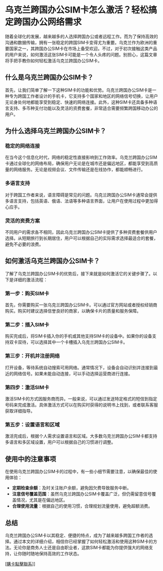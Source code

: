 # 乌克兰跨国办公SIM卡怎么激活？轻松搞定跨国办公网络需求

随着全球化的发展，越来越多的人选择跨国办公或者远程工作。而为了保持高效的沟通和数据传输，拥有一张稳定的跨国SIM卡变得尤为重要。乌克兰作为欧洲的重要国家之一，其跨国办公SIM卡在市场上备受欢迎。不过，对于初次接触这类产品的用户来说，如何激活这张SIM卡可能是一个令人头疼的问题。别担心，这篇文章将手把手教你如何轻松激活乌克兰跨国办公SIM卡。

## 什么是乌克兰跨国办公SIM卡？

首先，让我们简单了解一下这种SIM卡的功能和优势。乌克兰跨国办公SIM卡是一种专为跨国工作者设计的手机卡，它支持多个国家和地区的网络信号切换，让用户无论身处何地都能享受到稳定、快速的网络连接。此外，这种SIM卡还具备多种语言支持、多币种支付功能以及灵活的资费套餐，非常适合需要频繁跨国移动办公的用户。

## 为什么选择乌克兰跨国办公SIM卡？

### 稳定的网络连接
在当今这个信息化时代，网络的稳定性直接影响到工作效率。乌克兰跨国办公SIM卡通过全球化的网络布局，确保用户无论是在城市还是偏远地区，都能享受到高质量的网络服务。无论是视频会议、文件传输还是在线协作，都能顺畅进行。

### 多语言支持
对于跨国工作者来说，语言障碍是常见的问题。乌克兰跨国办公SIM卡通常会提供多语言支持，包括英语、俄语、法语等多种语言界面，让用户在使用过程中更加得心应手。

### 灵活的资费方案
不同用户的需求各不相同，因此乌克兰跨国办公SIM卡提供了多种资费套餐供用户选择。从短期旅行到长期居住，用户可以根据自己的实际需求选择最适合的套餐，避免不必要的浪费。

## 如何激活乌克兰跨国办公SIM卡？

了解了乌克兰跨国办公SIM卡的优势后，接下来就是如何激活它的关键步骤了。以下是详细的激活流程：

### 第一步：购买SIM卡
首先，你需要购买一张乌克兰跨国办公SIM卡。可以通过官方网站或者授权经销商购买。购买时建议选择信誉良好的商家，以确保卡片的质量和服务保障。

### 第二步：插入SIM卡
购买完成后，将SIM卡插入你的手机或其他支持SIM卡的设备中。如果你的设备支持双卡双待，可以选择其中一个卡槽插入乌克兰跨国办公SIM卡。

### 第三步：开机并注册网络
打开设备，等待系统自动搜索可用网络。通常情况下，设备会自动识别并连接到最近的网络信号。如果未能自动连接，可以手动选择运营商进行连接。

### 第四步：激活SIM卡
激活SIM卡的方式因服务商而异。一般来说，可以通过发送特定格式的短信到指定号码来完成激活。具体激活方式可以在购买时获得的说明书上找到，或者联系客服获取详细指导。

### 第五步：设置语言和区域
激活完成后，根据个人需求设置语言和区域。大多数乌克兰跨国办公SIM卡都支持多语言和多区域设置，用户可以根据自己的习惯进行调整。

## 使用中的注意事项

在使用乌克兰跨国办公SIM卡的过程中，有一些小细节需要注意，以确保最佳的使用体验：

- **定期检查余额**：及时关注账户余额，避免因欠费导致服务中断。
- **注意信号覆盖范围**：虽然乌克兰跨国办公SIM卡覆盖广泛，但仍需留意信号覆盖情况，尤其是在偏远地区。
- **合理使用流量**：根据自己的使用习惯，合理规划流量使用，避免超额消费。

## 总结

乌克兰跨国办公SIM卡以其稳定、便捷的特点，成为了越来越多跨国工作者的选择。通过本文的详细介绍，相信你已经掌握了如何轻松激活和使用这种SIM卡的方法。无论你是商务人士还是自由职业者，这款SIM卡都能为你提供强大的网络支持，让你随时随地保持高效的工作状态。

[[購卡點擊聯系](https://t.me/s/esim1088)]]